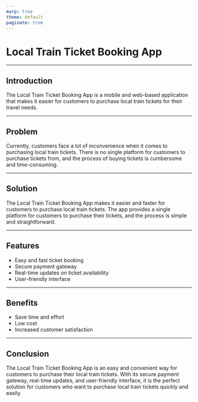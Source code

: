 ```yaml
---
marp: true
theme: default
paginate: true
---
```

# Local Train Ticket Booking App

---
## Introduction

The Local Train Ticket Booking App is a mobile and web-based application that makes it easier for customers to purchase local train tickets for their travel needs.

---
## Problem

Currently, customers face a lot of inconvenience when it comes to purchasing local train tickets. There is no single platform for customers to purchase tickets from, and the process of buying tickets is cumbersome and time-consuming. 

---
## Solution

The Local Train Ticket Booking App makes it easier and faster for customers to purchase local train tickets. The app provides a single platform for customers to purchase their tickets, and the process is simple and straightforward. 

---
## Features

- Easy and fast ticket booking
- Secure payment gateway
- Real-time updates on ticket availability
- User-friendly interface 

---
## Benefits

- Save time and effort 
- Low cost 
- Increased customer satisfaction 

---
## Conclusion 

The Local Train Ticket Booking App is an easy and convenient way for customers to purchase their local train tickets. With its secure payment gateway, real-time updates, and user-friendly interface, it is the perfect solution for customers who want to purchase local train tickets quickly and easily.
  
